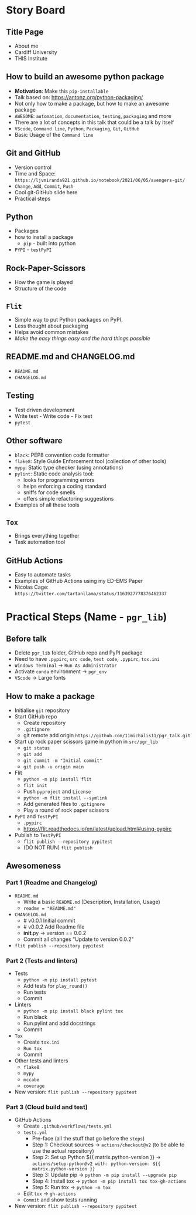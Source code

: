 # Story Board

## Title Page
- About me
- Cardiff University
- THIS Institute

## How to build an awesome python package
- **Motivation**: Make this `pip-installable`
- Talk based on: https://antonz.org/python-packaging/
- Not only how to make a package, but how to make an awesome package
- `AWESOME`: `automation`, `documentation`, `testing`, `packaging` and more
- There are a lot of concepts in this talk that could be a talk by itself
- `VScode`, `Command line`, `Python`, `Packaging`, `Git`, `GitHub`
- Basic Usage of the `Command line`


## Git and GitHub
- Version control
- Time and Space: `https://ljvmiranda921.github.io/notebook/2021/06/05/avengers-git/`
- `Change`, `Add`, `Commit`, `Push` 
- Cool git-GitHub slide here
- Practical steps

## Python
- Packages
- how to install a package
  - `pip` - built into python
- `PYPI` - `testPyPI`


## Rock-Paper-Scissors
- How the game is played
- Structure of the code


## `Flit`
- Simple way to put Python packages on PyPI.
- Less thought about packaging
- Helps avoid common mistakes
- *Make the easy things easy and the hard things possible* 


## README.md and CHANGELOG.md
- `README.md`
- `CHANGELOG.md`


## Testing
- Test driven development
- Write test - Write code - Fix test
- `pytest`


## Other software
- `black`: PEP8 convention code formatter
- `flake8`: Style Guide Enforcement tool (collection of other tools)
- `mypy`: Static type checker (using annotations)
- `pylint`: Static code analysis tool:
  - looks for programming errors
  - helps enforcing a coding standard 
  - sniffs for code smells
  - offers simple refactoring suggestions
- Examples of all these tools


## `Tox`
- Brings everything together
- Task automation tool


## GitHub Actions
- Easy to automate tasks
- Examples of GitHub Actions using my ED-EMS Paper
- Nicolas Cage: `https://twitter.com/tartanllama/status/1163927778376462337`




# Practical Steps (Name - `pgr_lib`)
## Before talk
- Delete `pgr_lib` folder, GitHub repo and PyPI package
- Need to have `.pypirc`, `src code`, `test code`, `.pypirc`, `tox.ini`
- `Windows Terminal` -> `Run As Administrator`
- Activate `conda` environment -> `pgr_env`
- `VScode` -> Large fonts

## How to make a package
- Initialise `git` repository
- Start GitHub repo
  - Create repository
  - `.gitignore`
  - git remote add origin `https://github.com/11michalis11/pgr_talk.git`
- Start up rock paper scissors game in python in `src/pgr_lib`
  - `git status`
  - `git add`
  - `git commit -m "Initial commit"`
  - `git push -u origin main`
- Flit
  - `python -m pip install flit`
  - `flit init`
  - Push `pyproject` and `License`
  - `python -m flit install --symlink`
  - Add generated files to `.gitignore` 
  - Play a round of rock paper scissors
- `PyPI` and `TestPyPI`
  - `.pypirc`
  - https://flit.readthedocs.io/en/latest/upload.html#using-pypirc
- Publish to `TestPyPI`
  - `flit publish --repository pypitest`
  - (DO NOT RUN) `flit publish`

## Awesomeness

### Part 1 (Readme and Changelog)
- `README.md`
  - Write a basic `README.md` (Description, Installation, Usage)
  - `readme = "README.md"`
- `CHANGELOG.md`
  - \# v0.0.1 Initial commit
  - \# v0.0.2 Add Readme file
  - __init__.py -> version == 0.0.2
  - Commit all changes "Update to version 0.0.2"
- `flit publish --repository pypitest`

### Part 2 (Tests and linters)
- Tests
  - `python -m pip install pytest`
  - Add tests for `play_round()`
  - Run tests
  - Commit
- Linters
  - `python -m pip install black pylint tox`
  - Run black
  - Run pylint and add docstrings
  - Commit
- `Tox`
  - Create `tox.ini`
  - `Run tox`
  - Commit
- Other tests and linters
  - `flake8`
  - `mypy`
  - `mccabe`
  - `coverage`
- New version: `flit publish --repository pypitest`


### Part 3 (Cloud build and test)
- GitHub Actions
  - Create `.github/workflows/tests.yml`
  - `tests.yml`
    - Pre-face (all the stuff that go before the `steps`)
    - Step 1: Checkout sources -> `actions/checkout@v2` (to be able to use the actual repository)
    - Step 2: Set up Python ${{ matrix.python-version }} -> `actions/setup-python@v2 with: python-version: ${{ matrix.python-version }}`
    - Step 3: Update pip -> `python -m pip install --upgrade pip`
    - Step 4: Install tox -> `python -m pip install tox tox-gh-actions`
    - Step 5: Run tox -> `python -m tox`
  - Edit `tox` -> `gh-actions`
  - `Commit` and show tests running
- New version: `flit publish --repository pypitest`